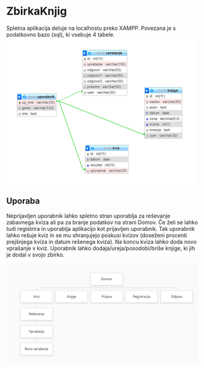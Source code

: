 # ZbirkaKnjig

Spletna aplikacija deluje na localhostu preko XAMPP. Povezana je s podatkovno bazo (sql), ki vsebuje 4 tabele. 
![Podatkovna baza](https://github.com/nc4279/ZbirkaKnjig/blob/main/baza.png?raw=true)

## Uporaba 

Neprijavljen uporabnik lahko spletno stran uporablja za reševanje zabavnega kviza ali pa za branje podatkov na strani Domov. Če želi se lahko tudi registrira in uporablja aplikacijo kot prijavljen uporabnik. Tak uporabnik lahko rešuje kviz in se mu shranjujejo poskusi kvizov (doseženi procenti prejšnjega kviza in datum rešenega kviza). Na koncu kviza lahko doda novo vprašanje v kviz. Uporabnik lahko dodaja/ureja/posodobi/briše knjige, ki jih je dodal v svojo zbirko.

![Site map](https://github.com/nc4279/ZbirkaKnjig/blob/main/sitemap.png?raw=true)
